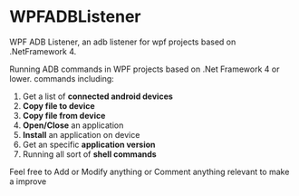 # WPFADBListener
WPF ADB Listener, an adb listener for wpf projects based on .NetFramework 4.

Running ADB commands  in WPF projects based on .Net Framework 4 or lower. 
commands including:

1) Get a list of **connected android devices**
2) **Copy file to device**
3) **Copy file from device**
4) **Open/Close** an application
5) **Install** an application on device
6) Get an specific **application version**
7) Running all sort of **shell commands**

Feel free to Add or Modify anything or Comment anything relevant to make a improve
